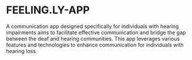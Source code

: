 # FEELING.LY-APP
A communication app designed specifically for individuals with hearing impairments aims to facilitate effective communication and bridge the gap between the deaf and hearing communities. This app leverages various features and technologies to enhance communication for individuals with hearing loss

